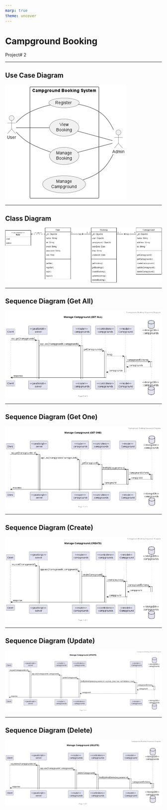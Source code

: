 ```yaml
---
marp: true
theme: uncover
---
```


# Campground Booking

Project# 2

---

<!-- _class: lead -->

## Use Case Diagram

<!--
style: |
    section.lead h2 {
        top: 2%;
        position: absolute;
        height: 1rem;
        text-decoration: underline;
        font-size: 1em;
    }
    section.lead img {
        aspect-ratio: auto;
        width: 100%;
    }
-->

![width:600px](./Use_Case_Diagram/Campground%20Booking%20System%20Use%20Case%20Diagram.png)

---

<!-- _class: lead -->

## Class Diagram

![](./Class_Diagram/campgroundBooking.png)

---

<!-- _class: lead -->

## Sequence Diagram (Get All)

![](<./Sequence_Diagram/Manage Campground (GET ALL).png>)

---

<!-- _class: lead -->

## Sequence Diagram (Get One)

![width:100%](<./Sequence_Diagram/Manage Campground (GET ONE).png>)

---

<!-- _class: lead -->

## Sequence Diagram (Create)

![width:100%](<./Sequence_Diagram/Manage Campground (CREATE).png>)

---

<!-- _class: lead -->

## Sequence Diagram (Update)

![width:100%](<./Sequence_Diagram/Manage Campground (UPDATE).png>)

---

<!-- _class: lead -->

## Sequence Diagram (Delete)

![width:100%](<./Sequence_Diagram/Manage Campground (DELETE).png>)
